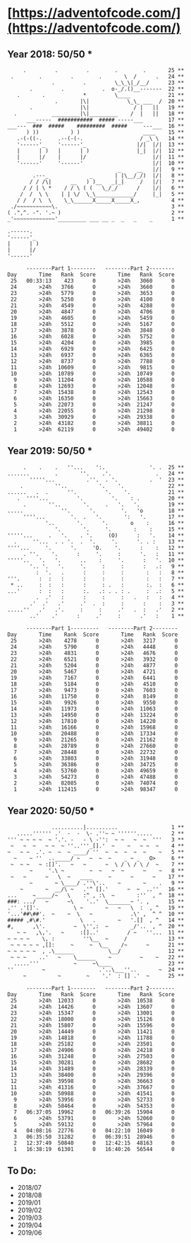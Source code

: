 # [https://adventofcode.com/](https://adventofcode.com/)

## Year 2018: 50/50 \*

         .         .         .        .        .       25 **
     .        .         .        .       \  /      .   24 **
                  .         .         \_\_\|_/__/      23 **
           .         .            .  o-_/.()__-------  22 **
       .       .            *         \____            21 **
                   .       |\|            \_\_ ___  /  20 **
           .               |\|              / |   ||   19 **
      .           _________|\|_________    /  |   ||   18 **
          ___-----  ###########  ##### -----___        17 **
    ___---  ###  #####    #########  #####     ---___  16 **
          ) ))          ) )                    ____    15 **
       .-(-((-.     .--(-(-.                  / _\ \   14 **
       '------'_    '------'_                |/|  |/|  13 **
       |      | )   |      | )               |_|  |/|  12 **
       |      |/    |      |/                     |/|  11 **
       '------'     '------'                      |/|  10 **
                                       _     __   |/|   9 **
            .---_             _       | |\__/_/)  |/|   8 **
           / / /\|      __   ) )__   _|_|     /   |/|   7 **
         / / | \ *    / / \ ( (   \_/_/      /    |/|   6 **
        /  /  \ \    | | \/  \_\____________/     |_|   5 **
       / /  / \  \    \_\______X_____X_____X_,          4 **
     ./~~~~~~~~~~~\.                                    3 **
    ( .",^. -". '.~ )                                   2 **
    _'~~~~~~~~~~~~~'_________ ___ __ _  _   _    _      1 **

    .------.
    '------'_
    |      | )
    |      |/
    '------'

          --------Part 1--------   --------Part 2--------
    Day       Time   Rank  Score       Time   Rank  Score
     25   00:33:13    423      0       >24h   3060      0
     24       >24h   3766      0       >24h   3660      0
     23       >24h   5779      0       >24h   3653      0
     22       >24h   5250      0       >24h   4100      0
     21       >24h   4549      0       >24h   4288      0
     20       >24h   4847      0       >24h   4706      0
     19       >24h   4605      0       >24h   5459      0
     18       >24h   5512      0       >24h   5167      0
     17       >24h   3878      0       >24h   3848      0
     16       >24h   6028      0       >24h   5752      0
     15       >24h   4204      0       >24h   3985      0
     14       >24h   6929      0       >24h   6425      0
     13       >24h   6937      0       >24h   6365      0
     12       >24h   8737      0       >24h   7788      0
     11       >24h  10609      0       >24h   9815      0
     10       >24h  10789      0       >24h  10749      0
      9       >24h  11204      0       >24h  10588      0
      8       >24h  12693      0       >24h  12048      0
      7       >24h  15438      0       >24h  12543      0
      6       >24h  16350      0       >24h  15663      0
      5       >24h  22073      0       >24h  21247      0
      4       >24h  22055      0       >24h  21298      0
      3       >24h  30929      0       >24h  29338      0
      2       >24h  43182      0       >24h  38811      0
      1       >24h  62119      0       >24h  49402      0

## Year 2019: 50/50 \*

         .    .    .   ''...    ':.              '. .  25 **
    .......        .       ''.    .'.              .   24 **
           '''''...          .''.  . '.          .  '  23 **
        .          ''..          '.    '.              22 **
    ......   .  .      ''.         '.    '.            21 **
       .  ''''...         '.         '.    : .         20 **
         .       ''..       '.     .   '.   '.         19 **
    .....            ''.      '.        '.   'o        18 **
         ''''...        '.  .   '.       ':   '.       17 **
                '..       '.      '.       o    :      16 **
                   '.       '.     '.       :    :     15 **
    '''''...     .   '.    . '.     (O)      :   '.    14 **
      .     ''...  . . '.  .  '.     '.      '. . :    13 **
    ''''...     '.      '.     'O.    '.      :    :   12 **
         . ''.    '.      :     '.     :      '.   :   11 **
    '''''..   '.   '.      ..    :     '.      :   '.  10 **
           '.. '.   '.     '.     :     :      :   .:   9 **
             :  '.   .      :     :     :       :   :   8 **
    '''.      :  :   :      :     :     :       :   :   7 **
     * ..     :  :   :      :     : .   :       :.  :   6 **
    ...'      :  :   :      :.   .: . . : .     :  .:   5 **
             .  .'   :      :     :     :   .   :   :   4 **
           .'  .'   .'     .'  .  :     :      :    :   3 **
    .....''   .'   .'.     :     :     .'   .  :   .'   2 **
           ..'    .'      :     .'     :      .'   :    1 **

          --------Part 1---------   --------Part 2--------
    Day       Time    Rank  Score       Time   Rank  Score
     25       >24h    4278      0       >24h   3217      0
     24       >24h    5790      0       >24h   4448      0
     23       >24h    4831      0       >24h   4676      0
     22       >24h    6521      0       >24h   3932      0
     21       >24h    5204      0       >24h   4877      0
     20       >24h    5467      0       >24h   4721      0
     19       >24h    7167      0       >24h   6441      0
     18       >24h    5184      0       >24h   4510      0
     17       >24h    9473      0       >24h   7603      0
     16       >24h   11750      0       >24h   8149      0
     15       >24h    9926      0       >24h   9550      0
     14       >24h   11973      0       >24h  11063      0
     13       >24h   14950      0       >24h  13224      0
     12       >24h   17810      0       >24h  14220      0
     11       >24h   16166      0       >24h  15968      0
     10       >24h   20488      0       >24h  17334      0
      9       >24h   21265      0       >24h  21162      0
      8       >24h   28789      0       >24h  27660      0
      7       >24h   28448      0       >24h  22732      0
      6       >24h   33803      0       >24h  31948      0
      5       >24h   36386      0       >24h  34725      0
      4       >24h   53760      0       >24h  49659      0
      3       >24h   54273      0       >24h  47488      0
      2       >24h   82085      0       >24h  74074      0
      1       >24h  112415      0       >24h  98347      0

## Year 2020: 50/50 \*

                  ..........|..........                 1 **
       .....'''''' .'  -  -  \- .''~ ~ ''''''.....      2 **
    ''' ~ ~ ~ ~  ~ '.'. -   - \ -'':  ~ ~   ~  ~  '''   3 **
     ~   ~  ~   ~ ~  ~ ''..'''_[].'  ~    ~   ~ ~  ~    4 **
    ~   ~ ~  .'. ~  ~  ~ ____/ ''  ~  ~  ~  ~  ~    ~   5 **
      ~    ~ ''  .._____/ ~   ~  ~  ~    _ ~ _   O>     6 **
     ~  ~ ~   ~ :[]'.   ~   ~      ~  \ / \ / \ /  ~    7 **
           ~     '.\ ~        ~  ~   ~  ~      ~    ~   8 **
     ~   ~      ~   \  ~   ____     ~      ~      ~    17 **
           ~       ~ \____/ .''\'..    ~       ~    .   9 **
        ~       ~  __/\ ~   .'^ [].'      ~  ~  ..''   16 **
    ...     ~_____/~   \    :^ , :\  ~       :''  , ^  18 **
    ###: .../   ~      ~\    '..'  \_______~ '. ,      15 **
    .'' .'[]'.           \ ~       ~   ~   \  :  , ^   19 **
    '...'##\##'.  ~    ~  \   ~            .\' ,  ^ ^  10 **
    ##### ,#\#.'           \   .       ~   '.[]  , ^   14 **
    #,      ,\'.         ~  \'',:  ~       _/'..  , ^  20 **
       ~ ~   ,\,'.   ~     :[]..'         / ~   ''...  11 **
    ~ ~ ~ ~    \, :         ''\__  ~     /             13 **
     ~ ~ ~ ~ ~ ,[]:     ~     ~  \__    /~      ~      21 **
    ~ ~ ~ ~ ~  , .\______           \__/               12 **
     ~ ~ ~    ..'   ~    \______    ~         ~    ~   22 **
      .....'''           ~     ~\____                  23 **
    ''         ~                 .'..\___''..       ~  24 **
         ~          ~        ~    '.'  : [] .'  ~      25 **

          --------Part 1--------   --------Part 2--------
    Day       Time   Rank  Score       Time   Rank  Score
     25       >24h  12033      0       >24h  10538      0
     24       >24h  14426      0       >24h  13607      0
     23       >24h  15347      0       >24h  13001      0
     22       >24h  18000      0       >24h  15126      0
     21       >24h  15807      0       >24h  15596      0
     20       >24h  14449      0       >24h  11421      0
     19       >24h  14818      0       >24h  11788      0
     18       >24h  25182      0       >24h  23501      0
     17       >24h  24906      0       >24h  24218      0
     16       >24h  31248      0       >24h  27503      0
     15       >24h  30281      0       >24h  28682      0
     14       >24h  31489      0       >24h  28339      0
     13       >24h  38400      0       >24h  29396      0
     12       >24h  39598      0       >24h  36663      0
     11       >24h  41316      0       >24h  37667      0
     10       >24h  50988      0       >24h  41541      0
      9       >24h  53956      0       >24h  52733      0
      8       >24h  58464      0       >24h  54353      0
      7   06:37:05  19962      0   06:39:26  15904      0
      6       >24h  53791      0       >24h  52060      0
      5       >24h  59132      0       >24h  57964      0
      4   04:08:16  22776      0   04:22:10  16049      0
      3   06:35:50  31282      0   06:39:51  28946      0
      2   12:37:49  50840      0   12:42:15  48163      0
      1   16:38:19  61301      0   16:40:26  56544      0

## To Do:

- 2018/07
- 2018/08
- 2019/01
- 2019/02
- 2019/03
- 2019/04
- 2019/06
